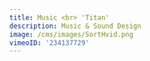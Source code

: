 ```yaml
---
title: Music <br> 'Titan'
description: Music & Sound Design
image: /cms/images/SortHvid.png
vimeoID: '234137729'
---
```







